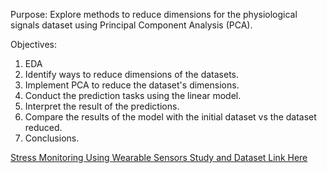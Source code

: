 Purpose:
Explore methods to reduce dimensions for the physiological signals dataset using Principal Component Analysis (PCA).

Objectives:
  
1. EDA<br>
2. Identify ways to reduce dimensions of the datasets.<br>
3. Implement PCA to reduce the dataset's dimensions.<br>
4. Conduct the prediction tasks using the linear model. <br>
5. Interpret the result of the predictions.<br>
6. Compare the results of the model with the initial dataset vs the dataset reduced.<br>
7. Conclusions.<br>

[Stress Monitoring Using Wearable Sensors Study and Dataset Link Here](https://www.mdpi.com/1424-8220/22/21/8135)
